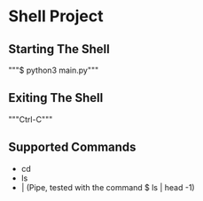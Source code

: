 # Shell Project

## Starting The Shell
"""$ python3 main.py"""

## Exiting The Shell
"""Ctrl-C"""

## Supported Commands
- cd 
- ls
- | (Pipe, tested with the command $ ls | head -1)


